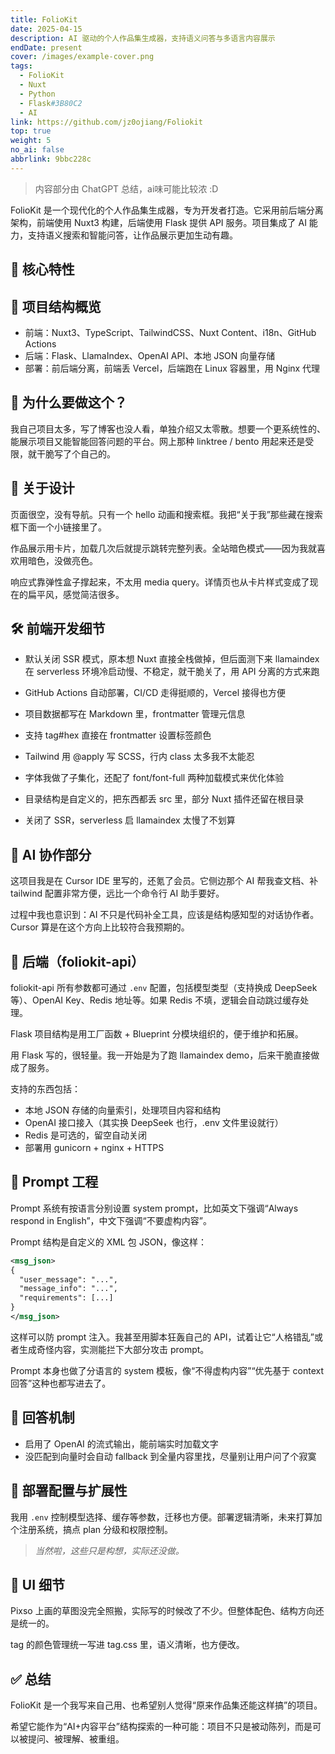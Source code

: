 ```yaml
---
title: FolioKit
date: 2025-04-15
description: AI 驱动的个人作品集生成器，支持语义问答与多语言内容展示
endDate: present
cover: /images/example-cover.png
tags:
  - FolioKit
  - Nuxt
  - Python
  - Flask#3B80C2
  - AI
link: https://github.com/jz0ojiang/Foliokit
top: true
weight: 5
no_ai: false
abbrlink: 9bbc228c
---
```


> 内容部分由 ChatGPT 总结，ai味可能比较浓 \:D

FolioKit 是一个现代化的个人作品集生成器，专为开发者打造。它采用前后端分离架构，前端使用 Nuxt3 构建，后端使用 Flask 提供 API 服务。项目集成了 AI 能力，支持语义搜索和智能问答，让作品展示更加生动有趣。

## 🎯 核心特性

## 🧩 项目结构概览

* 前端：Nuxt3、TypeScript、TailwindCSS、Nuxt Content、i18n、GitHub Actions
* 后端：Flask、LlamaIndex、OpenAI API、本地 JSON 向量存储
* 部署：前后端分离，前端丢 Vercel，后端跑在 Linux 容器里，用 Nginx 代理

## 💭 为什么要做这个？

我自己项目太多，写了博客也没人看，单独介绍又太零散。想要一个更系统性的、能展示项目又能智能回答问题的平台。网上那种 linktree / bento 用起来还是受限，就干脆写了个自己的。

## 🎨 关于设计

页面很空，没有导航。只有一个 hello 动画和搜索框。我把“关于我”那些藏在搜索框下面一个小链接里了。

作品展示用卡片，加载几次后就提示跳转完整列表。全站暗色模式——因为我就喜欢用暗色，没做亮色。

响应式靠弹性盒子撑起来，不太用 media query。详情页也从卡片样式变成了现在的扁平风，感觉简洁很多。

## 🛠 前端开发细节

* 默认关闭 SSR 模式，原本想 Nuxt 直接全栈做掉，但后面测下来 llamaindex 在 serverless 环境冷启动慢、不稳定，就干脆关了，用 API 分离的方式来跑

* GitHub Actions 自动部署，CI/CD 走得挺顺的，Vercel 接得也方便

* 项目数据都写在 Markdown 里，frontmatter 管理元信息

* 支持 tag#hex 直接在 frontmatter 设置标签颜色

* Tailwind 用 @apply 写 SCSS，行内 class 太多我不太能忍

* 字体我做了子集化，还配了 font/font-full 两种加载模式来优化体验

* 目录结构是自定义的，把东西都丢 src 里，部分 Nuxt 插件还留在根目录

* 关闭了 SSR，serverless 启 llamaindex 太慢了不划算

## 🤖 AI 协作部分

这项目我是在 Cursor IDE 里写的，还氪了会员。它侧边那个 AI 帮我查文档、补 tailwind 配置非常方便，远比一个命令行 AI 助手要好。

过程中我也意识到：AI 不只是代码补全工具，应该是结构感知型的对话协作者。Cursor 算是在这个方向上比较符合我预期的。

## 🔧 后端（foliokit-api）

foliokit-api 所有参数都可通过 `.env` 配置，包括模型类型（支持换成 DeepSeek 等）、OpenAI Key、Redis 地址等。如果 Redis 不填，逻辑会自动跳过缓存处理。

Flask 项目结构是用工厂函数 + Blueprint 分模块组织的，便于维护和拓展。

用 Flask 写的，很轻量。我一开始是为了跑 llamaindex demo，后来干脆直接做成了服务。

支持的东西包括：

* 本地 JSON 存储的向量索引，处理项目内容和结构
* OpenAI 接口接入（其实换 DeepSeek 也行，.env 文件里设就行）
* Redis 是可选的，留空自动关闭
* 部署用 gunicorn + nginx + HTTPS

## 🧠 Prompt 工程

Prompt 系统有按语言分别设置 system prompt，比如英文下强调“Always respond in English”，中文下强调“不要虚构内容”。

Prompt 结构是自定义的 XML 包 JSON，像这样：

```xml
<msg_json>
{
  "user_message": "...",
  "message_info": "...",
  "requirements": [...]
}
</msg_json>
```

这样可以防 prompt 注入。我甚至用脚本狂轰自己的 API，试着让它“人格错乱”或者生成奇怪内容，实测能拦下大部分攻击 prompt。

Prompt 本身也做了分语言的 system 模板，像“不得虚构内容”“优先基于 context 回答”这种也都写进去了。

## 🔁 回答机制

* 启用了 OpenAI 的流式输出，能前端实时加载文字
* 没匹配到向量时会自动 fallback 到全量内容里找，尽量别让用户问了个寂寞

## 🔧 部署配置与扩展性

我用 `.env` 控制模型选择、缓存等参数，迁移也方便。部署逻辑清晰，未来打算加个注册系统，搞点 plan 分级和权限控制。

> *当然啦，这些只是构想，实际还没做。*

## 🎨 UI 细节

Pixso 上画的草图没完全照搬，实际写的时候改了不少。但整体配色、结构方向还是统一的。

tag 的颜色管理统一写进 tag.css 里，语义清晰，也方便改。

## ✅ 总结

FolioKit 是一个我写来自己用、也希望别人觉得“原来作品集还能这样搞”的项目。

希望它能作为“AI+内容平台”结构探索的一种可能：项目不只是被动陈列，而是可以被提问、被理解、被重组。
